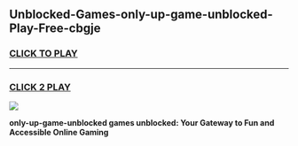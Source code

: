 
## Unblocked-Games-only-up-game-unblocked-Play-Free-cbgje
<h3>
<a href="https://premium76.site?title=only-up-game-unblocked&ref=18A1">CLICK TO PLAY</a></h3>
<hr>

<h3>
<a href="https://premium76.site?title=only-up-game-unblocked&ref=18A1">CLICK 2 PLAY</a>
  
</h3>

<a href="https://premium76.site?title=only-up-game-unblocked&ref=18A1"><img src="https://clearcache.store/games.png"></a>


**only-up-game-unblocked games unblocked: Your Gateway to Fun and Accessible Online Gaming**
